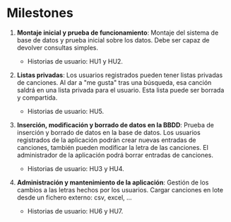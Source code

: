 # Milestones

1. **Montaje inicial y prueba de funcionamiento**: Montaje del sistema de base de datos y prueba inicial sobre los datos. Debe ser capaz de devolver consultas simples.
   - Historias de usuario: HU1 y HU2.
     
2. **Listas privadas**: Los usuarios registrados pueden tener listas privadas de canciones. Al dar a "me gusta" tras una búsqueda, esa canción saldrá en una lista privada para el usuario. Esta lista puede ser borrada y compartida.
   - Historias de usuario: HU5.
     
3. **Inserción, modificación y borrado de datos en la BBDD**: Prueba de inserción y borrado de datos en la base de datos. Los usuarios registrados de la aplicación podrán crear nuevas entradas de canciones, también pueden modificar la letra de las canciones. El administrador de la aplicación podrá borrar entradas de canciones.
    - Historias de usuario: HU3 y HU4.
      
4. **Administración y mantenimiento de la aplicación**: Gestión de los cambios a las letras hechos por los usuarios. Cargar canciones en lote desde un fichero externo: csv, excel, ...
    -  Historias de usuario: HU6 y HU7.
